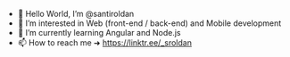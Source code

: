 - 👋 Hello World, I’m @santiroldan
- 👀 I’m interested in Web (front-end / back-end) and Mobile development
- 🌱 I’m currently learning Angular and Node.js
- 📫 How to reach me ➜ https://linktr.ee/_sroldan
